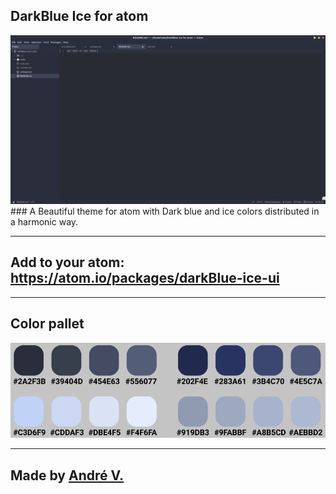 ## DarkBlue Ice for atom
<img src="images/example.png">
### A Beautiful theme for atom with Dark blue and ice colors distributed in a harmonic way.

---

## Add to your atom: https://atom.io/packages/darkBlue-ice-ui

---

## Color pallet
<img src="images/pallet.png">

---

## Made by [André V.](https://github.com/Dedsd)
